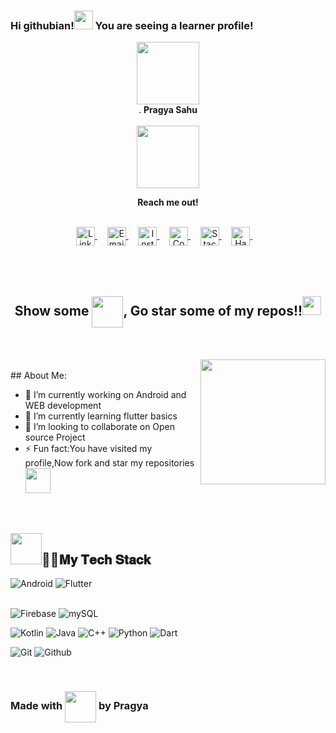    ###                  Hi githubian!<img src="https://emojis.slackmojis.com/emojis/images/1536351075/4594/blob-wave.gif?1536351075" width="30px"> You are seeing a learner profile!

<div align="center"> 
<img align="center" src="https://media.giphy.com/media/du3J3cXyzhj75IOgvA/giphy.gif" width=100 height=100 /><br/>.
<b>Pragya Sahu</b>
  </div>
<br>

<div align="center">
   <img src="https://media.giphy.com/media/hULIWsDRiNV2GhL1ED/giphy.gif" width=100 height=100 /><br/>
<p><b>Reach me out!</b></p>
  </div>
<br>


<div align="center">
<a href="https://www.linkedin.com/in/pragya-sahu-09265a1a7/">
  <img align="center" alt="LinkdeIN" width="30px" src="https://cdn.jsdelivr.net/npm/simple-icons@v3/icons/linkedin.svg" />
</a>&nbsp;&nbsp;&nbsp;

<a href="mailto:pragyasahu04022000@gmail.com">
  <img align="center" alt="Email" width="30px" src="https://cdn.jsdelivr.net/npm/simple-icons@3.11.0/icons/gmail.svg" />
</a>&nbsp;&nbsp;&nbsp;

<a href="https://www.instagram.com/creative_pragya/">
  <img align="center" alt="Instagram" width="30px" src="https://cdn.jsdelivr.net/npm/simple-icons@v3/icons/instagram.svg" />
</a>&nbsp;&nbsp;&nbsp;



<a href="https://www.codechef.com/users/techie_pragya">
  <img align="center" alt="Codechef" width="30px" src="https://cdn.jsdelivr.net/npm/simple-icons@v3/icons/codechef.svg" />
</a>&nbsp;&nbsp;&nbsp;



<a href="https://stackoverflow.com/users/story/15980930">
  <img align="center" alt="Stackoverflow" width="30px" src="https://cdn.jsdelivr.net/npm/simple-icons@3.11.0/icons/stackoverflow.svg" />
</a>&nbsp;&nbsp;&nbsp;

<a href="https://www.hackerrank.com/Techie_pragya">
  <img align="center" alt="Hackerrank" width="30px" src="https://cdn.jsdelivr.net/npm/simple-icons@v3/icons/hackerrank.svg" />
</a>&nbsp;&nbsp;&nbsp;
</div>

<br>  
<br>  
<br>  
<div align="center">

## Show some <img align="center" src="https://media.giphy.com/media/Z63IGkT6bmiEg3vo8o/giphy.gif" width=50 height=50 />, Go star some of my repos!!<img src="https://emojis.slackmojis.com/emojis/images/1593555389/9579/blob_excited.gif?1593555389" width="30px">
</div>
<br>
<br>
<img align="right" src="https://media.giphy.com/media/zOvBKUUEERdNm/giphy.gif" width=200 height=200 />
<br>  
## About Me:




- 🔭 I’m currently working on Android and WEB development
- 🌱 I’m currently learning flutter basics
- 👯 I’m looking to collaborate on Open source Project
- ⚡ Fun fact:You have visited my profile,Now fork and star my repositories<img src="https://media.giphy.com/media/PoE9ZsBYhD4uYYH0ju/giphy.gif" width="40px" />

<br>

## <img src="https://media.giphy.com/media/p4NLw3I4U0idi/giphy.gif" width="50px">🐱‍💻𝐌𝐲 𝐓𝐞𝐜𝐡 𝐒𝐭𝐚𝐜𝐤



![Android](https://img.shields.io/badge/-Android-green?style=for-the-badge&logo=Android&logoColor=ffffff)
![Flutter](https://img.shields.io/badge/-Flutter-blue?style=for-the-badge&logo=Flutter&logoColor=ffffff)
<br>
<br>

![Firebase](https://img.shields.io/badge/-Firebase-yellow?style=for-the-badge&logo=Firebase&logoColor=ffffff)
![mySQL](https://img.shields.io/badge/-mySQL-black?style=for-the-badge&logo=mySQL&logoColor=ffffff)


![Kotlin](https://img.shields.io/badge/-Kotlin-black?style=for-the-badge&logo=Kotlin&logoColor=ffffff)
![Java](https://img.shields.io/badge/-Java-yellow?style=for-the-badge&logo=Java&logoColor=000000)
![C++](https://img.shields.io/badge/-C%2B%2B-blue?style=for-the-badge&logo=C%2B%2B&logoColor=ffffff)
![Python](https://img.shields.io/badge/-Python-grey?style=for-the-badge&logo=Python&logoColor=ffffff)
![Dart](https://img.shields.io/badge/-Dart-cyan?style=for-the-badge&logo=Dart&logoColor=000000)

![Git](https://img.shields.io/badge/-Git-grey?style=for-the-badge&logo=Git&logoColor=ffffff)
![Github](https://img.shields.io/badge/-Github-grey?style=for-the-badge&logo=Github&logoColor=ffffff)




<br>

### Made with <img align="center" src="https://media.giphy.com/media/Z63IGkT6bmiEg3vo8o/giphy.gif" width=50 height=50 /> by Pragya
